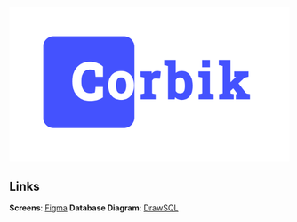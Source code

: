 <div position="center">
  <img src="./docs/assets/logo.png" />
</div>

## Links
**Screens**: [Figma](https://www.figma.com/file/0rYVqGY2CSROA0NdNkY08E/Corbik?node-id=0%3A1)
**Database Diagram**: [DrawSQL](https://drawsql.app/teams/personal-637/diagrams/database)